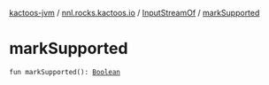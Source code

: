 [kactoos-jvm](../../index.md) / [nnl.rocks.kactoos.io](../index.md) / [InputStreamOf](index.md) / [markSupported](./mark-supported.md)

# markSupported

`fun markSupported(): `[`Boolean`](https://kotlinlang.org/api/latest/jvm/stdlib/kotlin/-boolean/index.html)